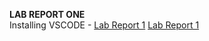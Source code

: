 **LAB REPORT ONE**\
Installing VSCODE -
[Lab Report 1](lab-report-1-week-2.html)
[Lab Report 1]( https://asmarking.github.io/cse15l-lab-reports/)